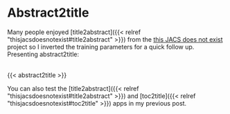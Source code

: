 # Abstract2title


Many people enjoyed [title2abstract]({{< relref "thisjacsdoesnotexist#title2abstract" >}}) from the [this JACS does not exist](http://thisjacsdoesnotexist.com/) project so I inverted the training parameters for a quick follow up. Presenting abstract2title:
<br><br>

{{< abstract2title >}}<br>

You can also test the [title2abstract]({{< relref "thisjacsdoesnotexist#title2abstract" >}}) and
[toc2title]({{< relref "thisjacsdoesnotexist#toc2title" >}}) apps in my previous post.
